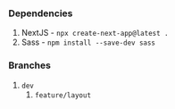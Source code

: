 ### Dependencies

1. NextJS - `npx create-next-app@latest .`
1. Sass - `npm install --save-dev sass`

### Branches

1. `dev`
   1. `feature/layout`
